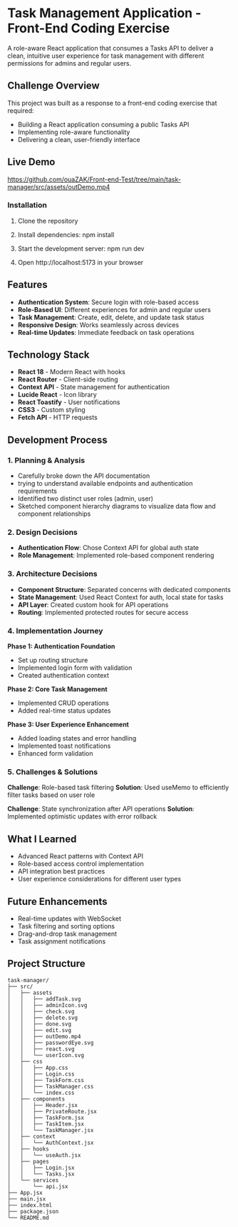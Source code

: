 # Task Management Application - Front-End Coding Exercise

A role-aware React application that consumes a Tasks API to deliver a clean, intuitive user experience for task management with different permissions for admins and regular users.

## Challenge Overview

This project was built as a response to a front-end coding exercise that required:
- Building a React application consuming a public Tasks API
- Implementing role-aware functionality
- Delivering a clean, user-friendly interface

## Live Demo
https://github.com/ouaZAK/Front-end-Test/tree/main/task-manager/src/assets/outDemo.mp4

### Installation
1. Clone the repository
2. Install dependencies:
	npm install

3. Start the development server:
	npm run dev
4. Open http://localhost:5173 in your browser

## Features

- **Authentication System**: Secure login with role-based access
- **Role-Based UI**: Different experiences for admin and regular users
- **Task Management**: Create, edit, delete, and update task status
- **Responsive Design**: Works seamlessly across devices
- **Real-time Updates**: Immediate feedback on task operations

## Technology Stack

- **React 18** - Modern React with hooks
- **React Router** - Client-side routing
- **Context API** - State management for authentication
- **Lucide React** - Icon library
- **React Toastify** - User notifications
- **CSS3** - Custom styling
- **Fetch API** - HTTP requests

## Development Process

### 1. Planning & Analysis
- Carefully broke down the API documentation
- trying to understand available endpoints and authentication requirements
- Identified two distinct user roles (admin, user)
- Sketched component hierarchy diagrams to visualize data flow and component relationships

### 2. Design Decisions
- **Authentication Flow**: Chose Context API for global auth state
- **Role Management**: Implemented role-based component rendering

### 3. Architecture Decisions
- **Component Structure**: Separated concerns with dedicated components
- **State Management**: Used React Context for auth, local state for tasks
- **API Layer**: Created custom hook for API operations
- **Routing**: Implemented protected routes for secure access

### 4. Implementation Journey

**Phase 1: Authentication Foundation**
- Set up routing structure
- Implemented login form with validation
- Created authentication context

**Phase 2: Core Task Management**
- Implemented CRUD operations
- Added real-time status updates

**Phase 3: User Experience Enhancement**
- Added loading states and error handling
- Implemented toast notifications
- Enhanced form validation

### 5. Challenges & Solutions

**Challenge**: Role-based task filtering
**Solution**: Used useMemo to efficiently filter tasks based on user role

**Challenge**: State synchronization after API operations
**Solution**: Implemented optimistic updates with error rollback

## What I Learned
- Advanced React patterns with Context API
- Role-based access control implementation
- API integration best practices
- User experience considerations for different user types

## Future Enhancements
- Real-time updates with WebSocket
- Task filtering and sorting options
- Drag-and-drop task management
- Task assignment notifications


## Project Structure

```text
task-manager/
├── src/
│   ├── assets
│   │   ├── addTask.svg
│   │   ├── adminIcon.svg
│   │   ├── check.svg
│   │   ├── delete.svg
│   │   ├── done.svg
│   │   ├── edit.svg
│   │   ├── outDemo.mp4
│   │   ├── passwordEye.svg
│   │   ├── react.svg
│   │   └── userIcon.svg
│   ├── css
│   │   ├── App.css
│   │   ├── Login.css
│   │   ├── TaskForm.css
│   │   ├── TaskManager.css
│   │   └── index.css
│   ├── components
│   │   ├── Header.jsx
│   │   ├── PrivateRoute.jsx
│   │   ├── TaskForm.jsx
│   │   ├── TaskItem.jsx
│   │   └── TaskManager.jsx
│   ├── context
│   │   └── AuthContext.jsx
│   ├── hooks
│   │   └── useAuth.jsx
│   ├── pages
│   │   ├── Login.jsx
│   │   └── Tasks.jsx
│   └── services
│       └── api.jsx
├── App.jsx
├── main.jsx
├── index.html
├── package.json
└── README.md
```
